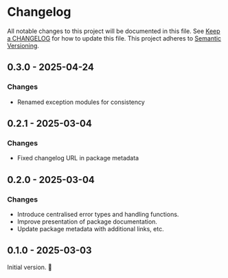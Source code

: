 # Changelog

All notable changes to this project will be documented in this file. See [Keep a
CHANGELOG](http://keepachangelog.com/) for how to update this file. This project
adheres to [Semantic Versioning](http://semver.org/).

<!-- %% CHANGELOG_ENTRIES %% -->

## 0.3.0 - 2025-04-24

### Changes
- Renamed exception modules for consistency


## 0.2.1 - 2025-03-04

### Changes
- Fixed changelog URL in package metadata


## 0.2.0 - 2025-03-04

### Changes
- Introduce centralised error types and handling functions.
- Improve presentation of package documentation.
- Update package metadata with additional links, etc.


## 0.1.0 - 2025-03-03

Initial version. :rocket:


